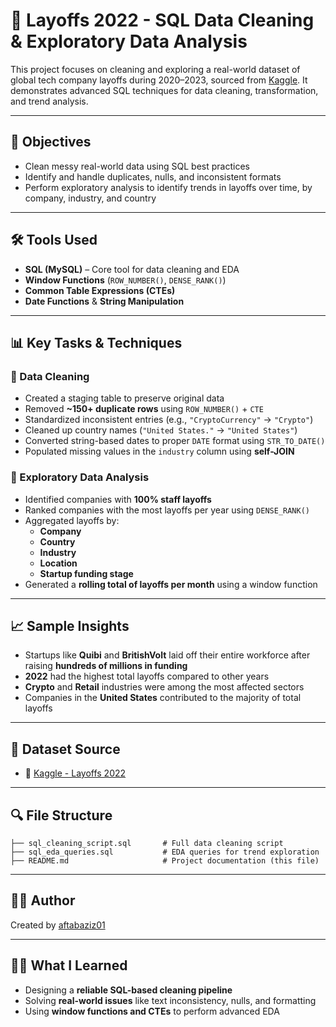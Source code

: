 # 💼 Layoffs 2022 - SQL Data Cleaning & Exploratory Data Analysis

This project focuses on cleaning and exploring a real-world dataset of global tech company layoffs during 2020–2023, sourced from [Kaggle](https://www.kaggle.com/datasets/swaptr/layoffs-2022). It demonstrates advanced SQL techniques for data cleaning, transformation, and trend analysis.

---

## 🧠 Objectives

- Clean messy real-world data using SQL best practices
- Identify and handle duplicates, nulls, and inconsistent formats
- Perform exploratory analysis to identify trends in layoffs over time, by company, industry, and country

---

## 🛠️ Tools Used

- **SQL (MySQL)** – Core tool for data cleaning and EDA
- **Window Functions** (`ROW_NUMBER()`, `DENSE_RANK()`)
- **Common Table Expressions (CTEs)**
- **Date Functions** & **String Manipulation**

---

## 📊 Key Tasks & Techniques

### 🔹 Data Cleaning

- Created a staging table to preserve original data
- Removed **~150+ duplicate rows** using `ROW_NUMBER()` + `CTE`
- Standardized inconsistent entries (e.g., `"CryptoCurrency"` → `"Crypto"`)
- Cleaned up country names (`"United States."` → `"United States"`)
- Converted string-based dates to proper `DATE` format using `STR_TO_DATE()`
- Populated missing values in the `industry` column using **self-JOIN**

### 🔹 Exploratory Data Analysis

- Identified companies with **100% staff layoffs**
- Ranked companies with the most layoffs per year using `DENSE_RANK()`
- Aggregated layoffs by:
  - **Company**
  - **Country**
  - **Industry**
  - **Location**
  - **Startup funding stage**
- Generated a **rolling total of layoffs per month** using a window function

---

## 📈 Sample Insights

- Startups like **Quibi** and **BritishVolt** laid off their entire workforce after raising **hundreds of millions in funding**
- **2022** had the highest total layoffs compared to other years
- **Crypto** and **Retail** industries were among the most affected sectors
- Companies in the **United States** contributed to the majority of total layoffs

---

## 📂 Dataset Source

- 📍 [Kaggle - Layoffs 2022](https://www.kaggle.com/datasets/swaptr/layoffs-2022)

---

## 🔍 File Structure

```text
├── sql_cleaning_script.sql       # Full data cleaning script
├── sql_eda_queries.sql           # EDA queries for trend exploration
├── README.md                     # Project documentation (this file)
```


---

## 👨‍💻 Author 

Created by [aftabaziz01](https://github.com/aftabaziz01)

---

## 🙋‍♂️ What I Learned

- Designing a **reliable SQL-based cleaning pipeline**
- Solving **real-world issues** like text inconsistency, nulls, and formatting
- Using **window functions and CTEs** to perform advanced EDA
